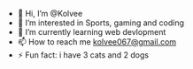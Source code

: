 - 👋 Hi, I’m @Kolvee
- 👀 I’m interested in Sports, gaming and coding
- 🌱 I’m currently learning web devlopment
- 📫 How to reach me kolvee067@gmail.com
- ⚡ Fun fact: i have 3 cats and 2 dogs
